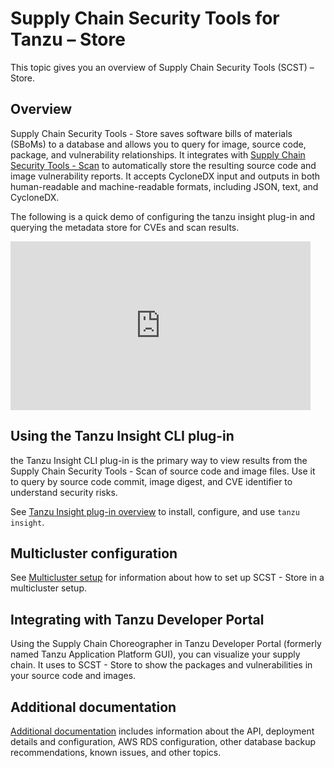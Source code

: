 # Supply Chain Security Tools for Tanzu – Store

This topic gives you an overview of Supply Chain Security Tools (SCST) – Store.

## Overview

Supply Chain Security Tools - Store saves software bills of materials (SBoMs) to a database and allows you to query for image, source code, package, and vulnerability relationships.  It integrates with [Supply Chain Security Tools - Scan](../scst-scan/overview.md) to automatically store the resulting source code and image vulnerability reports. It accepts CycloneDX input and outputs in both human-readable and machine-readable formats, including JSON, text, and CycloneDX.

The following is a quick demo of configuring the tanzu insight plug-in and querying the metadata store for CVEs and scan results.

<iframe width="480" height="270"
src="https://www.youtube.com/embed/qBBv3YKwH2E"
frameborder="0" allow="autoplay; encrypted-media" allowfullscreen
alt="A demonstration of the tanzu insight cli plug-in. Querying for the supply chain scan results and vulnerabilities stored in the metadata store."></iframe>

## Using the Tanzu Insight CLI plug-in

the Tanzu Insight CLI plug-in is the primary way to view results from the Supply Chain Security Tools - Scan of source code and image files.  Use it to query by source code commit, image digest, and CVE identifier to understand security risks.

See [Tanzu Insight plug-in overview](../cli-plugins/insight/cli-overview.md) to install, configure, and use `tanzu insight`.

## Multicluster configuration

See [Multicluster setup](multicluster-setup.hbs.md) for information about how to set up SCST - Store in a multicluster setup.

## Integrating with Tanzu Developer Portal

Using the Supply Chain Choreographer in Tanzu Developer Portal
(formerly named Tanzu Application Platform GUI), you can visualize your supply chain.
It uses to SCST - Store to show the packages and vulnerabilities in your source code and images.

## <a id='additional-info'></a>Additional documentation

[Additional documentation](additional.md) includes information about the API, deployment details and configuration, AWS RDS configuration, other database backup recommendations, known issues, and other topics.
